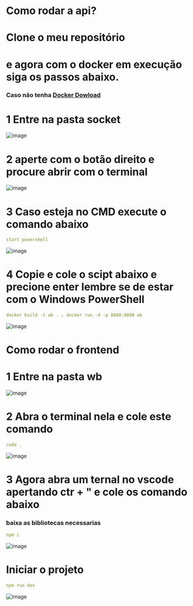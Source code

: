# Como rodar a api? 



# Clone o meu repositório
# e agora com o docker em execução siga os passos abaixo. 
### Caso não tenha  [Docker Dowload](https://www.docker.com/get-started/)
# 1 Entre na pasta socket
![image](https://github.com/DanielFreitassc/WebSocketBox/assets/129224303/352b544f-621c-4b8b-8626-b0ef35412a70)

# 2 aperte com o botão direito e procure abrir com o terminal 
![image](https://github.com/DanielFreitassc/WebSocketBox/assets/129224303/06c91010-df8f-4f5d-927d-17e3fcd3f9b2)

# 3 Caso esteja no CMD execute o comando abaixo
```yml
start powershell
```
![image](https://github.com/DanielFreitassc/WebSocketBox/assets/129224303/c8269771-5a8a-43f3-ae60-910f84423ee8)

# 4 Copie e cole o scipt abaixo e precione enter lembre se de estar com o Windows PowerShell 

```yml
docker build -t wb . ; docker run -d -p 8080:8080 wb
````
![image](https://github.com/DanielFreitassc/WebSocketBox/assets/129224303/14043eaf-596c-45c9-a1b4-d21ec79a86b3)

# Como rodar o frontend
# 1 Entre na pasta wb
![image](https://github.com/DanielFreitassc/WebSocketBox/assets/129224303/949f3b29-a5cf-4001-88ea-49687f3a9b26)

# 2 Abra o terminal nela e cole este comando
```yml
code .
```
![image](https://github.com/DanielFreitassc/WebSocketBox/assets/129224303/0c31d2c7-b4a4-4569-b781-97c2d2ea8cb4)

# 3 Agora abra um ternal no vscode apertando ctr + " e cole os comando abaixo
### baixa as bibliotecas necessarias
```yml
npm i
```
![image](https://github.com/DanielFreitassc/WebSocketBox/assets/129224303/0a28db7f-159c-45a8-840e-a4c7399ad546)

# Iniciar o projeto
```yml
npm run dev
```
![image](https://github.com/DanielFreitassc/WebSocketBox/assets/129224303/e49b378d-51de-4942-acd2-d869949e900d)

